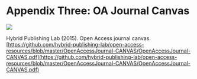 # Appendix Three: OA Journal Canvas

![](./assets/app-3-oa-canvas.png)

Hybrid Publishing Lab (2015). Open Access journal canvas. [https://github.com/hybrid-publishing-lab/open-access-resources/blob/master/OpenAccessJournal-CANVAS/OpenAccessJournal-CANVAS.pdf](https://github.com/hybrid-publishing-lab/open-access-resources/blob/master/OpenAccessJournal-CANVAS/OpenAccessJournal-CANVAS.pdf)
